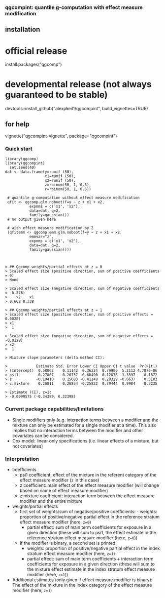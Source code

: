 ### qgcompint: quantile g-computation with effect measure modification 

## installation
# official release
install.packages("qgcomp")
# developmental release (not always guaranteed to be stable)
devtools::install_github("alexpkeil1/qgcompint", build_vignettes=TRUE)


## for help
vignette("qgcompint-vignette", package="qgcompint")

### Quick start
    library(qgcomp)
    library(qgcompint)
	  set.seed(40)
    dat <- data.frame(y=runif (50),
	                  x1=runif (50),
	                  x2=runif (50),
	                  z=rbinom(50, 1, 0.5),
	                  r=rbinom(50, 1, 0.5))
	 
	 # quantile g-computation without effect measure modification
	 qfit <- qgcomp.glm.noboot(f=y ~ z + x1 + x2,
	           expnms = c('x1', 'x2'),
	           data=dat, q=2,
	           family=gaussian())
	 # no output given here          
	 
	 # with effect measure modification by Z
	 (qfitemm <- qgcomp.emm.glm.noboot(f=y ~ z + x1 + x2,
	           emmvar="z",
	           expnms = c('x1', 'x2'),
	           data=dat, q=2,
	           family=gaussian()))

   

    > ## Qgcomp weights/partial effects at z = 0
	> Scaled effect size (positive direction, sum of positive coefficients = 0)
	> None

	> Scaled effect size (negative direction, sum of negative coefficients = -0.278)
	>    x2    x1 
	> 0.662 0.338 

    > ## Qgcomp weights/partial effects at z = 1
	> Scaled effect size (positive direction, sum of positive effects = 0.0028)
	> x1 
	>  1 

	> Scaled effect size (negative direction, sum of negative effects = -0.0128)
	> x2 
	>  1 

	> Mixture slope parameters (delta method CI):

	> 			  Estimate Std. Error Lower CI Upper CI t value  Pr(>|t|)
	> (Intercept)  0.58062    0.11142  0.36224  0.79900  5.2112 4.787e-06
	> psi1        -0.27807    0.20757 -0.68490  0.12876 -1.3397    0.1872
	> z           -0.10410    0.15683 -0.41148  0.20329 -0.6637    0.5103
	> z:mixture    0.26811    0.26854 -0.25822  0.79444  0.9984    0.3235

	> Estimate (CI), z=1: 
	> -0.0099575 (-0.34389, 0.32398)
	
### Current package capabilities/limitations
- Single modifiers only (e.g. interaction terms between a modifier and the mixture can only be estimated for a single modifier at a time). This also implies that no interaction terms between the modifier and other covariates can be considered.
- Cox model: linear only specifications (i.e. linear effects of a mixture, but not covariates) 

### Interpretation
- coefficients
  - psi1 coefficient: effect of the mixture in the referent category of the effect measure modifier (`z` in this case)
  - z coefficient: main effect of the effect measure modifier (will change based on name of effect measure modifier)
  - z:mixture coefficient: interaction term between the effect measure modifier and the entire mixture
- weights/partial effects
  - first set of weights/sum of negative/positive coefficients: 
    	- weights: proportion of positive/negative partial effect in the reference stratum effect measure modifier (here, `z=0`)
  	  - partial effect: sum of main term coefficients for exposure in a given direction (these will sum to psi1, the effect estimate in the reference stratum effect measure modifier (here, `z=0`))
  - If the modifier is binary, a second set is printed:
  	  - weights: proportion of positive/negative partial effect in the index stratum effect measure modifier (here, `z=1`)
  	  - partial effect: sum of main term coefficients + interaction term coefficients for exposure in a given direction (these will sum to the mixture effect estimate in the index stratum effect measure modifier (here, `z=1`))
- Additional estimates (only given if effect measure modifier is binary): The effect of the mixture in the index category of the effect measure modifier (here, `z=1`)
